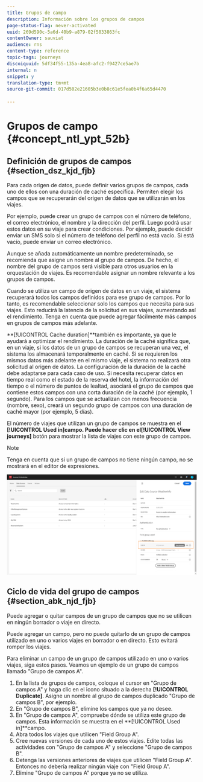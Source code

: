 ```yaml
---
title: Grupos de campo
description: Información sobre los grupos de campos
page-status-flag: never-activated
uuid: 269d590c-5a6d-40b9-a879-02f5033863fc
contentOwner: sauviat
audience: rns
content-type: reference
topic-tags: journeys
discoiquuid: 5df34f55-135a-4ea8-afc2-f9427ce5ae7b
internal: n
snippet: y
translation-type: tm+mt
source-git-commit: 017d502e21605b3e0b8c61e5fea0b4f6a65d4470

---
```




# Grupos de campo {#concept_ntl_ypt_52b}

## Definición de grupos de campos {#section_dsz_kjd_fjb}

Para cada origen de datos, puede definir varios grupos de campos, cada uno de ellos con una duración de caché específica. Permiten elegir los campos que se recuperarán del origen de datos que se utilizarán en los viajes.

Por ejemplo, puede crear un grupo de campos con el número de teléfono, el correo electrónico, el nombre y la dirección del perfil. Luego podrá usar estos datos en su viaje para crear condiciones. Por ejemplo, puede decidir enviar un SMS solo si el número de teléfono del perfil no está vacío. Si está vacío, puede enviar un correo electrónico.

Aunque se añada automáticamente un nombre predeterminado, se recomienda que asigne un nombre al grupo de campos. De hecho, el nombre del grupo de campos será visible para otros usuarios en la orquestación de viajes. Es recomendable asignar un nombre relevante a los grupos de campos.

Cuando se utiliza un campo de origen de datos en un viaje, el sistema recuperará todos los campos definidos para ese grupo de campos. Por lo tanto, es recomendable seleccionar solo los campos que necesita para sus viajes. Esto reducirá la latencia de la solicitud en sus viajes, aumentando así el rendimiento. Tenga en cuenta que puede agregar fácilmente más campos en grupos de campos más adelante.

**[!UICONTROL Cache duration]**también es importante, ya que le ayudará a optimizar el rendimiento. La duración de la caché significa que, en un viaje, si los datos de un grupo de campos se recuperan una vez, el sistema los almacenará temporalmente en caché. Si se requieren los mismos datos más adelante en el mismo viaje, el sistema no realizará otra solicitud al origen de datos. La configuración de la duración de la caché debe adaptarse para cada caso de uso. Si necesita recuperar datos en tiempo real como el estado de la reserva del hotel, la información del tiempo o el número de puntos de lealtad, asociará el grupo de campos que contiene estos campos con una corta duración de la caché (por ejemplo, 1 segundo). Para los campos que se actualizan con menos frecuencia (nombre, sexo), creará un segundo grupo de campos con una duración de caché mayor (por ejemplo, 5 días).

El número de viajes que utilizan un grupo de campos se muestra en el **[!UICONTROL Used in]**campo. Puede hacer clic en el**[!UICONTROL View journeys]** botón para mostrar la lista de viajes con este grupo de campos.

>[!NOTE]
>
>Tenga en cuenta que si un grupo de campos no tiene ningún campo, no se mostrará en el editor de expresiones.

![](../assets/journey3bis.png)

## Ciclo de vida del grupo de campos {#section_abk_njd_fjb}

Puede agregar o quitar campos de un grupo de campos que no se utilicen en ningún borrador o viaje en directo.

Puede agregar un campo, pero no puede quitarlo de un grupo de campos utilizado en uno o varios viajes en borrador o en directo. Esto evitará romper los viajes.

Para eliminar un campo de un grupo de campos utilizado en uno o varios viajes, siga estos pasos. Veamos un ejemplo de un grupo de campos llamado &quot;Grupo de campos A&quot;.

1. En la lista de grupos de campos, coloque el cursor en &quot;Grupo de campos A&quot; y haga clic en el icono situado a la derecha **[!UICONTROL Duplicate]**. Asigne un nombre al grupo de campos duplicado &quot;Grupo de campos B&quot;, por ejemplo.
1. En &quot;Grupo de campos B&quot;, elimine los campos que ya no desee.
1. En &quot;Grupo de campos A&quot;, compruebe dónde se utiliza este grupo de campos. Esta información se muestra en el **[!UICONTROL Used in]**campo.
1. Abra todos los viajes que utilicen &quot;Field Group A&quot;.
1. Cree nuevas versiones de cada uno de estos viajes. Edite todas las actividades con &quot;Grupo de campos A&quot; y seleccione &quot;Grupo de campos B&quot;.
1. Detenga las versiones anteriores de viajes que utilicen &quot;Field Group A&quot;. Entonces no debería realizar ningún viaje con &quot;Field Group A&quot;.
1. Elimine &quot;Grupo de campos A&quot; porque ya no se utiliza.
